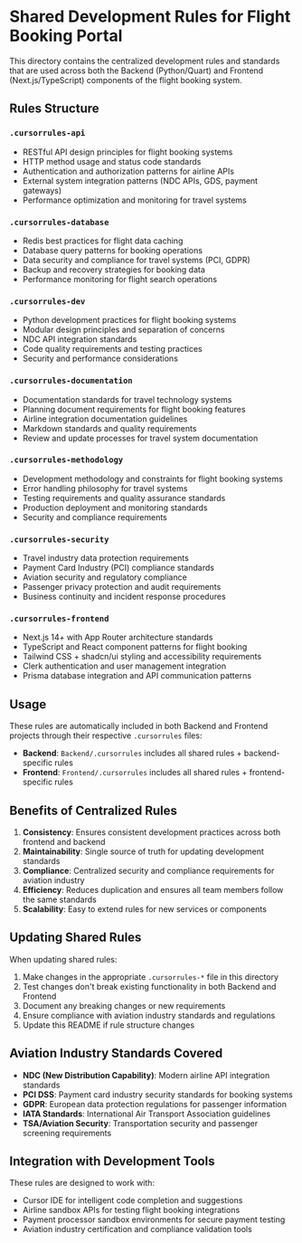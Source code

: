 # Shared Development Rules for Flight Booking Portal

This directory contains the centralized development rules and standards that are used across both the Backend (Python/Quart) and Frontend (Next.js/TypeScript) components of the flight booking system.

## Rules Structure

### `.cursorrules-api`
- RESTful API design principles for flight booking systems
- HTTP method usage and status code standards
- Authentication and authorization patterns for airline APIs
- External system integration patterns (NDC APIs, GDS, payment gateways)
- Performance optimization and monitoring for travel systems

### `.cursorrules-database`
- Redis best practices for flight data caching
- Database query patterns for booking operations
- Data security and compliance for travel systems (PCI, GDPR)
- Backup and recovery strategies for booking data
- Performance monitoring for flight search operations

### `.cursorrules-dev`
- Python development practices for flight booking systems
- Modular design principles and separation of concerns
- NDC API integration standards
- Code quality requirements and testing practices
- Security and performance considerations

### `.cursorrules-documentation`
- Documentation standards for travel technology systems
- Planning document requirements for flight booking features
- Airline integration documentation guidelines
- Markdown standards and quality requirements
- Review and update processes for travel system documentation

### `.cursorrules-methodology`
- Development methodology and constraints for flight booking systems
- Error handling philosophy for travel systems
- Testing requirements and quality assurance standards
- Production deployment and monitoring standards
- Security and compliance requirements

### `.cursorrules-security`
- Travel industry data protection requirements
- Payment Card Industry (PCI) compliance standards
- Aviation security and regulatory compliance
- Passenger privacy protection and audit requirements
- Business continuity and incident response procedures

### `.cursorrules-frontend`
- Next.js 14+ with App Router architecture standards
- TypeScript and React component patterns for flight booking
- Tailwind CSS + shadcn/ui styling and accessibility requirements
- Clerk authentication and user management integration
- Prisma database integration and API communication patterns

## Usage

These rules are automatically included in both Backend and Frontend projects through their respective `.cursorrules` files:

- **Backend**: `Backend/.cursorrules` includes all shared rules + backend-specific rules
- **Frontend**: `Frontend/.cursorrules` includes all shared rules + frontend-specific rules

## Benefits of Centralized Rules

1. **Consistency**: Ensures consistent development practices across both frontend and backend
2. **Maintainability**: Single source of truth for updating development standards
3. **Compliance**: Centralized security and compliance requirements for aviation industry
4. **Efficiency**: Reduces duplication and ensures all team members follow the same standards
5. **Scalability**: Easy to extend rules for new services or components

## Updating Shared Rules

When updating shared rules:

1. Make changes in the appropriate `.cursorrules-*` file in this directory
2. Test changes don't break existing functionality in both Backend and Frontend
3. Document any breaking changes or new requirements
4. Ensure compliance with aviation industry standards and regulations
5. Update this README if rule structure changes

## Aviation Industry Standards Covered

- **NDC (New Distribution Capability)**: Modern airline API integration standards
- **PCI DSS**: Payment card industry security standards for booking systems
- **GDPR**: European data protection regulations for passenger information
- **IATA Standards**: International Air Transport Association guidelines
- **TSA/Aviation Security**: Transportation security and passenger screening requirements

## Integration with Development Tools

These rules are designed to work with:
- Cursor IDE for intelligent code completion and suggestions
- Airline sandbox APIs for testing flight booking integrations  
- Payment processor sandbox environments for secure payment testing
- Aviation industry certification and compliance validation tools